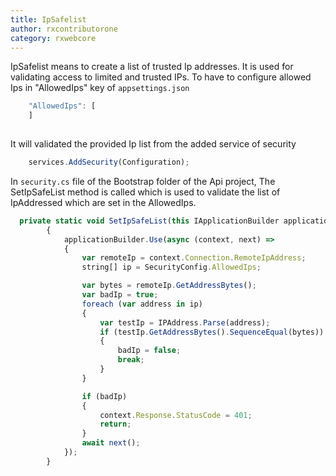 ```yaml
---
title: IpSafelist 
author: rxcontributorone
category: rxwebcore 
---
```


IpSafelist means to create a list of trusted Ip addresses. It is used for validating access to limited and trusted IPs.
To have to configure allowed Ips in "AllowedIps" key of `appsettings.json` 

```js
    "AllowedIps": [
    ]
  
```  

It will validated the provided Ip list from the added service of security

```js
    services.AddSecurity(Configuration);
```

In `security.cs` file of the Bootstrap folder of the Api project, The SetIpSafeList method is called which is used to validate the list of IpAddressed which are set in the AllowedIps. 

```js
  private static void SetIpSafeList(this IApplicationBuilder applicationBuilder)
        {
            applicationBuilder.Use(async (context, next) =>
            {
                var remoteIp = context.Connection.RemoteIpAddress;
                string[] ip = SecurityConfig.AllowedIps;

                var bytes = remoteIp.GetAddressBytes();
                var badIp = true;
                foreach (var address in ip)
                {
                    var testIp = IPAddress.Parse(address);
                    if (testIp.GetAddressBytes().SequenceEqual(bytes))
                    {
                        badIp = false;
                        break;
                    }
                }

                if (badIp)
                {
                    context.Response.StatusCode = 401;
                    return;
                }
                await next();
            });
        }

```

  